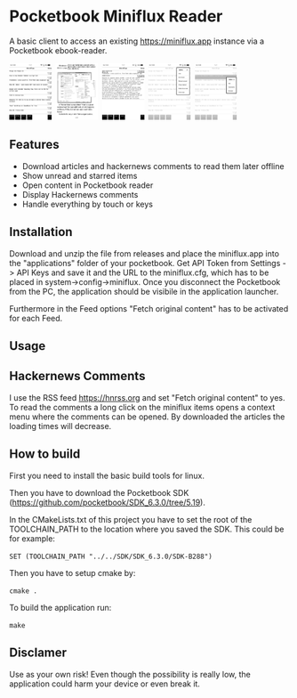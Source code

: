 # Pocketbook Miniflux Reader
A basic client to access an existing https://miniflux.app instance via a Pocketbook ebook-reader. 

<img src="/screenshots/minifluxScreen.bmp" width="15%" height="15%">&nbsp;&nbsp;<img src="/screenshots/ContentView.bmp" width="15%" height="15%">&nbsp;&nbsp;<img src="/screenshots/HnCommentView.bmp" width="15%" height="15%">&nbsp;&nbsp;<img src="/screenshots/mainMenu.bmp" width="15%" height="15%">&nbsp;&nbsp;<img src="/screenshots/contextMenu.bmp" width="15%" height="15%">

## Features

* Download articles and hackernews comments to read them later offline
* Show unread and starred items
* Open content in Pocketbook reader
* Display Hackernews comments
* Handle everything by touch or keys

## Installation
Download and unzip the file from releases and place the miniflux.app into the "applications" folder of your pocketbook. 
Get API Token from Settings -> API Keys and save it and the URL to the miniflux.cfg, which has to be placed in system->config->miniflux.
Once you disconnect the Pocketbook from the PC, the application should be visibile in the application launcher.


Furthermore in the Feed options "Fetch original content" has to be activated for each Feed.

## Usage

## Hackernews Comments
I use the RSS feed https://hnrss.org and set "Fetch original content" to yes. To read the comments a long click on the miniflux items opens a context menu where the comments can be opened. By downloaded the articles the loading times will decrease.

## How to build

First you need to install the basic build tools for linux.

Then you have to download the Pocketbook SDK (https://github.com/pocketbook/SDK_6.3.0/tree/5.19).

In the CMakeLists.txt of this project you have to set the root of the TOOLCHAIN_PATH to the location where you saved the SDK. 
This could be for example:

`SET (TOOLCHAIN_PATH "../../SDK/SDK_6.3.0/SDK-B288")`

Then you have to setup cmake by:

`cmake .`

To build the application run:

`make` 

## Disclamer
Use as your own risk! 
Even though the possibility is really low, the application could harm your device or even break it.

